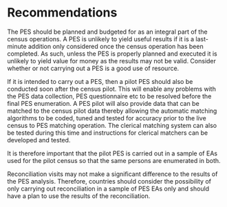 # Recommendations

The PES should be planned and budgeted for as an integral part of the census operations. A PES is unlikely to yield useful results if it is a last-minute addition only considered once the census operation has been completed. As such, unless the PES is properly planned and executed it is unlikely to yield value for money as the results may not be valid. Consider whether or not carrying out a PES is a good use of resource.

If it is intended to carry out a PES, then a pilot PES should also be conducted soon after the census pilot.
  This will enable any problems with the PES data collection, PES questionnaire etc to be resolved before the final PES enumeration.
A PES pilot will also provide data that can be matched to the census pilot data thereby allowing the automatic matching algorithms to be coded, tuned and tested for accuracy prior to the live census to PES matching operation. The clerical matching system can also be tested during this time and instructions for clerical matchers can be developed and tested.  

  It is therefore important that the pilot PES is carried out in a sample of EAs used for the pilot census so that the same persons are enumerated in both.

Reconciliation visits may not make a significant difference to the results of the PES analysis.
Therefore, countries should consider the possibility of only carrying out reconciliation in a sample of PES EAs only and should have a plan to use the results of the reconciliation. 
